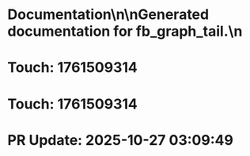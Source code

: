 # Documentation\n\nGenerated documentation for fb_graph_tail.\n

# Touch: 1761509314

# Touch: 1761509314

# PR Update: 2025-10-27 03:09:49
